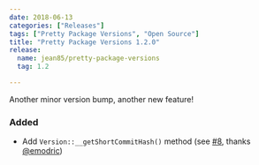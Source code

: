 ```yaml
---
date: 2018-06-13
categories: ["Releases"]
tags: ["Pretty Package Versions", "Open Source"]
title: "Pretty Package Versions 1.2.0"
release:
  name: jean85/pretty-package-versions
  tag: 1.2

---
```


Another minor version bump, another new feature!
<!--more-->

### Added
 * Add `Version::__getShortCommitHash()` method (see [#8](https://github.com/Jean85/pretty-package-versions/pull/8), thanks [@emodric](https://github.com/emodric))
